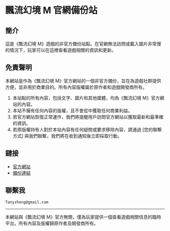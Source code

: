# 飄流幻境 M 官網備份站

## 簡介

這是《飄流幻境 M》遊戲的非官方備份站點。在官網無法訪問或載入圖片非常慢的情況下，玩家可以在這裡查看遊戲相關的資訊和更新。

## 免責聲明

本網站是作為《飄流幻境 M》官方網站的一個非官方備份，旨在為遊戲社群提供方便，並非用於商業目的。所有內容版權屬於原作者和遊戲開發商所有。

1. 本站點的所有內容，包括文字、圖片和其他媒體，均為《飄流幻境 M》官方網站的內容。
2. 本站不擁有任何內容的版權，且不會從中獲取任何商業利益。
3. 若官方網站恢復正常運作，我們將提醒用戶訪問官方網站以獲取最新和最準確的資訊。
4. 若原版權持有人對於本站內容有任何疑問或要求移除內容，請通過 [您的聯繫方式] 與我們聯繫，我們將在收到通知後立即採取行動。

## 鏈接

- [官方網站](http://wlm.980app.com/event/ns2023/)
- [備份連結](https://sibyllae.github.io/wl-ns-2023/index.html)

## 聯繫我

`Tanyzhong@gmail.com`

---

本網站與《飄流幻境 M》官方無關，僅為玩家提供一個查看遊戲相關信息的臨時平台。所有內容及版權歸原作者及開發商所有。
